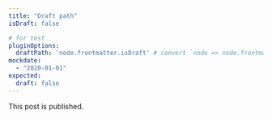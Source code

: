 ```yaml
---
title: "Draft path"
isDraft: false

# for test
pluginOptions:
  draftPath: 'node.frontmatter.isDraft' # convert `node => node.frontmatter.isDraft`
mockdate:
  - "2020-01-01"
expected:
  draft: false
---
```


This post is published.
